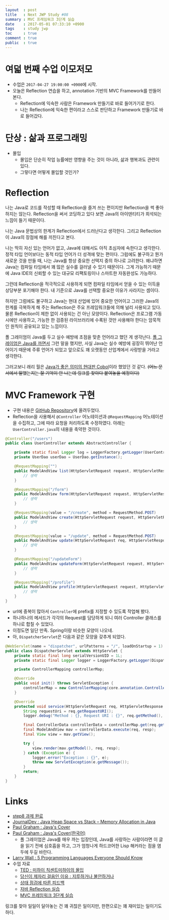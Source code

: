 ```yaml
---
layout  : post
title   : Next JWP Study #08
summary : MVC 프레임워크 3단계 실습
date    : 2017-05-01 07:33:10 +0900
tags    : study jwp
toc     : true
comment : true
public  : true
---
```


# 여덟 번째 수업 이모저모

* 수업은 `2017-04-27 19:00:00 +0900`에 시작.
* 오늘은 Reflection 연습을 하고, annotation 기반의 MVC Framework를 만들어 본다.
    * Reflection에 익숙한 사람은 Framework 만들기로 바로 들어가기로 한다.
    * 나는 Reflection에 익숙한 편이라고 스스로 판단하고 Framework 만들기로 바로 들어갔다.

# 단상 : 삶과 프로그래밍

* 몰입
    * 몰입은 단순히 작업 능률에만 영향을 주는 것이 아니라, 삶과 행복과도 관련이 있다.
    * 그렇다면 어떻게 몰입할 것인가?

# Reflection

나는 Java로 코드를 작성할 때 Reflection을 즐겨 쓰는 편이지만 Reflection을 썩 좋아하지는 않는다.
Reflection을 써서 코딩하고 있다 보면 Java의 아이덴티티가 희석되는 느낌이 들기 때문이다.

나는 Java 문법상의 한계가 Reflection에서 드러난다고 생각한다.
그리고 Reflection이 Java의 장점에 해를 끼친다고 본다.

나는 딱히 자신 있는 언어가 없고, Java에 대해서도 아직 초심자에 속한다고 생각한다.
정적 타입 언어보다는 동적 타입 언어가 더 성격에 맞는 편이다.
그럼에도 불구하고 뭔가 새로운 것을 만들 때, 나는 Java를 항상 중요한 선택지 중의 하나로 고려한다.
왜냐하면 Java는 컴파일 타임에서 꽤 많은 실수를 걸러낼 수 있기 때문이다.
그게 가능하기 때문에 Java IDE의 신뢰할 수 있는 대규모 리팩토링이나 스마트한 자동완성도 가능하다.

그런데 Reflection을 적극적으로 사용하게 되면 컴파일 타임에서 얻을 수 있는 이득을 상당부분 포기해야 한다.
내 기준으로 Java를 선택할 중요한 이유가 사라지는 셈이다.

하지만 그럼에도 불구하고 Java는 현대 산업에 있어 중요한 언어이고
그러한 Java의 한계를 극복하게 해 주는 Reflection은 주요 프레임워크들에 의해 널리 사용되고 있다.
물론 Reflection이 제한 없이 사용되는 건 아닌 모양이다.
Reflection은 프로그램 가동시에만 사용하고, 가능한 한 검증된 라이브러리에 수록된 것만 사용해야 한다는
암묵적인 원칙이 공유되고 있는 느낌이다.

폴 그레이엄이 Java를 두고 실수 예방에 초점을 맞춘 언어라고 했던 게 생각난다.
[폴 그레이엄은 Java를 까면서](http://paulgraham.com/javacover.html) 그런 말을 했지만,
사실 Java는 실수 예방에 굉장히 뛰어난 언어이기 때문에 주류 언어가 되었고
앞으로도 꽤 오랫동안 산업계에서 사랑받을 거라고 생각한다.

그러고보니 래리 월은 [Java가 좋은 의미의 현대판 Cobol](https://youtu.be/LR8fQiskYII?t=1m39s)이라 했었던 것 같다.
~~(어느 문서에서 말했는지는 잘 기억이 안 나는데 링크를 찾아다 붙여놓을 예정이다)~~

# MVC Framework 구현

* 구현 내용은 [GitHub Repository](https://github.com/johngrib/jwp-basic/tree/step8-johngrib)에 올려두었다.
* Reflection을 사용해서 `@Controller` 어노테이션과 `@RequestMapping` 어노테이션을 수집하고, 그에 따라 요청을 처리하도록 수정하였다. 아래는 `UserController.java`의 내용을 축약한 것이다.

```java
@Controller("/users")
public class UserController extends AbstractController {

    private static final Logger log = LoggerFactory.getLogger(UserController.class);
    private UserDao userDao = UserDao.getInstance();

    @RequestMapping("")
    public ModelAndView list(HttpServletRequest request, HttpServletResponse response) throws Exception {
        // 생략
    }

    @RequestMapping("/form")
    public ModelAndView form(HttpServletRequest request, HttpServletResponse response) throws Exception {
        // 생략
    }

    @RequestMapping(value = "/create", method = RequestMethod.POST)
    public ModelAndView create(HttpServletRequest request, HttpServletResponse response) throws Exception {
        // 생략
    }

    @RequestMapping(value = "/update", method = RequestMethod.POST)
    public ModelAndView update(HttpServletRequest req, HttpServletResponse response) throws Exception {
        // 생략
    }

    @RequestMapping("/updateForm")
    public ModelAndView updateForm(HttpServletRequest request, HttpServletResponse response) throws Exception {
        // 생략
    }

    @RequestMapping("/profile")
    public ModelAndView profile(HttpServletRequest request, HttpServletResponse response) throws Exception {
        // 생략
    }
}
```

* url에 중복이 많아서 `Controller`에 prefix를 지정할 수 있도록 작업해 봤다.
* 하나하나의 메서드가 각각의 Request를 담당하게 되니 여러 Controller 클래스를 하나로 합칠 수 있었다.
* 이정도면 일단 만족. Spring이랑 비슷한 모양이 나오네.
* 아, `DispatcherServlet`은 다음과 같은 모양을 갖추게 되었다.

```java
@WebServlet(name = "dispatcher", urlPatterns = "/", loadOnStartup = 1)
public class DispatcherServlet extends HttpServlet {
    private static final long serialVersionUID = 1L;
    private static final Logger logger = LoggerFactory.getLogger(DispatcherServlet.class);

    private ControllerMapping controllerMap;

    @Override
    public void init() throws ServletException {
        controllerMap = new ControllerMapping(core.annotation.Controller.class, "next.controller");
    }

    @Override
    protected void service(HttpServletRequest req, HttpServletResponse resp) throws ServletException, IOException {
        String requestUri = req.getRequestURI();
        logger.debug("Method : {}, Request URI : {}", req.getMethod(), requestUri);

        final ControllerData controllerData = controllerMap.get(req.getMethod(), req.getRequestURI());
        final ModelAndView mav = controllerData.execute(req, resp);
        final View view = mav.getView();

        try {
            view.render(mav.getModel(), req, resp);
        } catch (Exception e) {
            logger.error("Exception : {}", e);
            throw new ServletException(e.getMessage());
        }
        return;
    }
}
```


# Links

* [step8 과제 완료](https://github.com/johngrib/jwp-basic/tree/step8-johngrib)
* [JournalDev : Java Heap Space vs Stack – Memory Allocation in Java](http://www.journaldev.com/4098/java-heap-space-vs-stack-memory)
* [Paul Graham : Java's Cover](http://paulgraham.com/javacover.html)
* [Paul Graham : Java's Cover(한국어)](http://blog.fupfin.com/?p=102)
    * 폴 그레이엄은 Java를 매우 까는 입장인데, Java를 사랑하는 사람이라면 이 글을 읽기 전에 심호흡을 하고, 그가 엄청나게 하드코어한 Lisp 해커라는 점을 염두에 두길 바란다.
* [Larry Wall : 5 Programming Languages Everyone Should Know](https://youtu.be/LR8fQiskYII?t=1m39s)
* 수업 자료
    * [TED : 미하이 칙센트미하이의 몰입](https://www.ted.com/talks/mihaly_csikszentmihalyi_on_flow?language=ko#t-1033416)
    * [당신이 제자리 걸음인 이유 : 지루하거나 불안하거나](http://egloos.zum.com/agile/v/5749946)
    * [상태 점검에 따른 피드백](https://nextstep.camp/courses/-KgDNT4rfavb_BzYLBXr/-Kf9lXoEYVTp6w6Nkl3t/lessons/-Kh_ghT2zXD6EMC6Ix5e)
    * [자바 Reflection 실습](https://nextstep.camp/courses/-KgDNT4rfavb_BzYLBXr/-Kf9leY0VnZi2akOLdkW/lessons/-Khyfd6JtntTR9BwsGVR)
    * [MVC 프레임워크 3단계 실습](https://nextstep.camp/courses/-KgDNT4rfavb_BzYLBXr/-Kf9leY0VnZi2akOLdkW/lessons/-KhyffvIV_kFgKjRrGOi)

링크를 찾아 일일이 달아놓는 건 꽤 귀찮은 일이지만, 한편으로는 꽤 재미있는 일이기도 하다.
